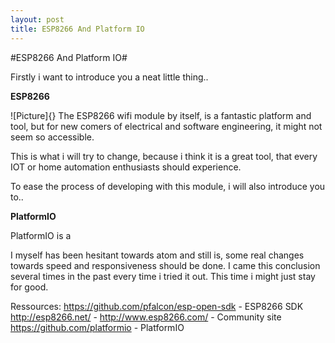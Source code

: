 ```yaml
---
layout: post
title: ESP8266 And Platform IO
---
```

#ESP8266 And Platform IO#

Firstly i want to introduce you a neat little thing.. 

**ESP8266**

![Picture]{}
The ESP8266 wifi module by itself, is a fantastic platform and tool, but for new comers of electrical and software engineering, it might not seem so accessible. 

This is what i will try to change, because i think it is a great tool, that every IOT or home automation enthusiasts should experience. 



To ease the process of developing with this module, i will also introduce you to..

**PlatformIO**

PlatformIO is a 

I myself has been hesitant towards atom and still is, some real changes towards speed and responsiveness should be done. I came this conclusion several times in the past every time i tried it out. This time i might just stay for good. 


Ressources:
https://github.com/pfalcon/esp-open-sdk - ESP8266 SDK
http://esp8266.net/ - 
http://www.esp8266.com/ - Community site
https://github.com/platformio - PlatformIO 
